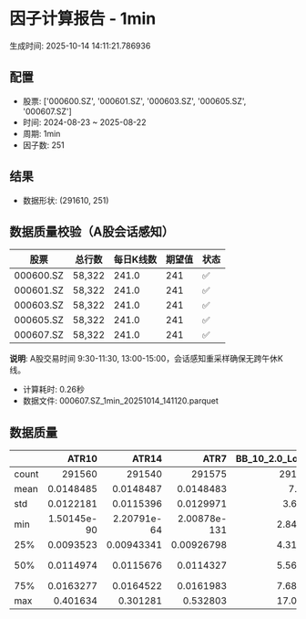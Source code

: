 # 因子计算报告 - 1min

生成时间: 2025-10-14 14:11:21.786936

## 配置

- 股票: ['000600.SZ', '000601.SZ', '000603.SZ', '000605.SZ', '000607.SZ']
- 时间: 2024-08-23 ~ 2025-08-22
- 周期: 1min
- 因子数: 251

## 结果

- 数据形状: (291610, 251)

## 数据质量校验（A股会话感知）

| 股票 | 总行数 | 每日K线数 | 期望值 | 状态 |
|------|--------|----------|--------|------|
| 000600.SZ | 58,322 | 241.0 | 241 | ✅ |
| 000601.SZ | 58,322 | 241.0 | 241 | ✅ |
| 000603.SZ | 58,322 | 241.0 | 241 | ✅ |
| 000605.SZ | 58,322 | 241.0 | 241 | ✅ |
| 000607.SZ | 58,322 | 241.0 | 241 | ✅ |

**说明**: A股交易时间 9:30-11:30, 13:00-15:00，会话感知重采样确保无跨午休K线。
- 计算耗时: 0.26秒
- 数据文件: 000607.SZ_1min_20251014_141120.parquet

## 数据质量

|       |            ATR10 |            ATR14 |              ATR7 |   BB_10_2.0_Lower |   BB_10_2.0_Middle |   BB_10_2.0_Upper |   BB_10_2.0_Width |   BB_15_2.0_Lower |   BB_15_2.0_Middle |   BB_15_2.0_Upper |   BB_15_2.0_Width |   BB_20_2.0_Lower |   BB_20_2.0_Middle |   BB_20_2.0_Upper |   BB_20_2.0_Width |      BOLB_20 |        CCI10 |           CCI14 |        CCI20 |        EMA12 |        EMA15 |        EMA20 |         EMA3 |         EMA5 |         EMA8 |      FIXLB10 |       FIXLB3 |       FIXLB5 |       FIXLB8 |       FMAX10 |       FMAX15 |       FMAX20 |        FMAX5 |      FMEAN10 |      FMEAN15 |      FMEAN20 |       FMEAN5 |       FMIN10 |       FMIN15 |       FMIN20 |        FMIN5 |       FSTD10 |       FSTD15 |       FSTD20 |        FSTD5 |      LEXLB10 |       LEXLB3 |       LEXLB5 |       LEXLB8 |         MA10 |         MA15 |         MA20 |          MA3 |          MA5 |          MA8 |             MACD |     MACD_12_26_9 |      MACD_6_13_4 |      MACD_8_17_5 |        MACD_HIST |      MACD_SIGNAL |     MEANLB10 |      MEANLB3 |      MEANLB5 |      MEANLB8 |          MSTD10 |          MSTD15 |           MSTD5 |        Momentum1 |       Momentum10 |       Momentum12 |       Momentum15 |       Momentum20 |        Momentum3 |        Momentum5 |        Momentum8 |              OBV |    OBV_SMA10 |    OBV_SMA15 |    OBV_SMA20 |     OBV_SMA5 |     Position10 |    Position12 |    Position15 |    Position20 |    Position25 |    Position30 |     Position5 |     Position8 |         RAND |       RANDNX |        RANDX |        RPROB |      RPROBCX |      RPROBNX |       RPROBX |         RSI |       RSI10 |       RSI14 |        RSI7 |         STCX |            STOCH |      STOCH_10_14 |      STOCH_14_20 |       STOCH_7_10 |          STX |   TA_ADXR_14 |    TA_ADX_14 |   TA_APO_fastperiod12_matype0_slowperiod26 |   TA_AROONOSC_14 |   TA_AROON_14_down |   TA_AROON_14_up |       TA_CCI_14 |    TA_CDL2CROWS |   TA_CDL3BLACKCROWS |   TA_CDL3INSIDE |   TA_CDL3LINESTRIKE |   TA_CDL3OUTSIDE |   TA_CDL3STARSINSOUTH |   TA_CDL3WHITESOLDIERS |   TA_CDLABANDONEDBABY |   TA_CDLADVANCEBLOCK |   TA_CDLBELTHOLD |   TA_CDLBREAKAWAY |   TA_CDLCLOSINGMARUBOZU |   TA_CDLCONCEALBABYSWALL |   TA_CDLCOUNTERATTACK |   TA_CDLDARKCLOUDCOVER |   TA_CDLDOJI |   TA_CDLDOJISTAR |   TA_CDLDRAGONFLYDOJI |   TA_CDLENGULFING |   TA_CDLEVENINGDOJISTAR |   TA_CDLEVENINGSTAR |   TA_CDLGAPSIDESIDEWHITE |   TA_CDLGRAVESTONEDOJI |   TA_CDLHAMMER |   TA_CDLHANGINGMAN |   TA_CDLHARAMI |   TA_CDLHARAMICROSS |   TA_CDLHIGHWAVE |   TA_CDLHIKKAKE |   TA_CDLHOMINGPIGEON |   TA_CDLIDENTICAL3CROWS |   TA_CDLINNECK |   TA_CDLINVERTEDHAMMER |   TA_CDLKICKING |   TA_CDLKICKINGBYLENGTH |   TA_CDLLADDERBOTTOM |   TA_CDLLONGLEGGEDDOJI |   TA_CDLLONGLINE |   TA_CDLMARUBOZU |   TA_CDLMATCHINGLOW |   TA_CDLMATHOLD |   TA_CDLMORNINGDOJISTAR |   TA_CDLMORNINGSTAR |   TA_CDLONNECK |   TA_CDLPIERCING |   TA_CDLRICKSHAWMAN |   TA_CDLRISEFALL3METHODS |   TA_CDLSEPARATINGLINES |   TA_CDLSHOOTINGSTAR |   TA_CDLSHORTLINE |   TA_CDLSPINNINGTOP |   TA_CDLSTALLEDPATTERN |   TA_CDLSTICKSANDWICH |   TA_CDLTAKURI |   TA_CDLTASUKIGAP |   TA_CDLTHRUSTING |   TA_CDLTRISTAR |   TA_CDLUNIQUE3RIVER |   TA_CDLUPSIDEGAP2CROWS |   TA_CDLXSIDEGAP3METHODS |   TA_DEMA_10 |   TA_DEMA_20 |    TA_DEMA_5 |     TA_DX_14 |    TA_EMA_10 |    TA_EMA_20 |    TA_EMA_30 |     TA_EMA_5 |    TA_EMA_60 |   TA_KAMA_10 |   TA_KAMA_20 |    TA_MFI_14 |   TA_MIDPRICE_10 |   TA_MIDPRICE_20 |   TA_MIDPRICE_5 |    TA_MOM_10 |   TA_ROCP_10 |   TA_ROCR100_10 |   TA_ROCR_10 |      TA_ROC_10 |   TA_RSI_14 |       TA_SAR |    TA_SMA_10 |    TA_SMA_20 |    TA_SMA_30 |     TA_SMA_5 |    TA_SMA_60 |   TA_STOCHF_D |   TA_STOCHF_K |   TA_STOCHRSI_fastd_period3_fastk_period5_timeperiod14_D |   TA_STOCHRSI_fastd_period3_fastk_period5_timeperiod14_K |   TA_STOCH_D |   TA_STOCH_K |     TA_T3_10 |     TA_T3_20 |      TA_T3_5 |   TA_TEMA_10 |   TA_TEMA_20 |    TA_TEMA_5 |   TA_TRIMA_10 |   TA_TRIMA_20 |   TA_TRIMA_5 |   TA_TRIX_14 |   TA_ULTOSC_timeperiod17_timeperiod214_timeperiod328 |   TA_WILLR_14 |    TA_WMA_10 |    TA_WMA_20 |     TA_WMA_5 |      TRENDLB10 |       TRENDLB3 |       TRENDLB5 |       TRENDLB8 |        Trend10 |       Trend12 |        Trend15 |        Trend20 |        Trend25 |         Trend5 |         Trend8 |       VWAP10 |       VWAP15 |       VWAP20 |       VWAP25 |       VWAP30 |   Volume_Momentum10 |   Volume_Momentum15 |   Volume_Momentum20 |   Volume_Momentum25 |   Volume_Momentum30 |   Volume_Ratio10 |   Volume_Ratio15 |   Volume_Ratio20 |   Volume_Ratio25 |   Volume_Ratio30 |     WILLR14 |     WILLR18 |     WILLR21 |      WILLR9 |
|:------|-----------------:|-----------------:|------------------:|------------------:|-------------------:|------------------:|------------------:|------------------:|-------------------:|------------------:|------------------:|------------------:|-------------------:|------------------:|------------------:|-------------:|-------------:|----------------:|-------------:|-------------:|-------------:|-------------:|-------------:|-------------:|-------------:|-------------:|-------------:|-------------:|-------------:|-------------:|-------------:|-------------:|-------------:|-------------:|-------------:|-------------:|-------------:|-------------:|-------------:|-------------:|-------------:|-------------:|-------------:|-------------:|-------------:|-------------:|-------------:|-------------:|-------------:|-------------:|-------------:|-------------:|-------------:|-------------:|-------------:|-----------------:|-----------------:|-----------------:|-----------------:|-----------------:|-----------------:|-------------:|-------------:|-------------:|-------------:|----------------:|----------------:|----------------:|-----------------:|-----------------:|-----------------:|-----------------:|-----------------:|-----------------:|-----------------:|-----------------:|-----------------:|-------------:|-------------:|-------------:|-------------:|---------------:|--------------:|--------------:|--------------:|--------------:|--------------:|--------------:|--------------:|-------------:|-------------:|-------------:|-------------:|-------------:|-------------:|-------------:|------------:|------------:|------------:|------------:|-------------:|-----------------:|-----------------:|-----------------:|-----------------:|-------------:|-------------:|-------------:|-------------------------------------------:|-----------------:|-------------------:|-----------------:|----------------:|----------------:|--------------------:|----------------:|--------------------:|-----------------:|----------------------:|-----------------------:|----------------------:|---------------------:|-----------------:|------------------:|------------------------:|-------------------------:|----------------------:|-----------------------:|-------------:|-----------------:|----------------------:|------------------:|------------------------:|--------------------:|-------------------------:|-----------------------:|---------------:|-------------------:|---------------:|--------------------:|-----------------:|----------------:|---------------------:|------------------------:|---------------:|-----------------------:|----------------:|------------------------:|---------------------:|-----------------------:|-----------------:|-----------------:|--------------------:|----------------:|------------------------:|--------------------:|---------------:|-----------------:|--------------------:|-------------------------:|------------------------:|---------------------:|------------------:|--------------------:|-----------------------:|----------------------:|---------------:|------------------:|------------------:|----------------:|---------------------:|------------------------:|-------------------------:|-------------:|-------------:|-------------:|-------------:|-------------:|-------------:|-------------:|-------------:|-------------:|-------------:|-------------:|-------------:|-----------------:|-----------------:|----------------:|-------------:|-------------:|----------------:|-------------:|---------------:|------------:|-------------:|-------------:|-------------:|-------------:|-------------:|-------------:|--------------:|--------------:|---------------------------------------------------------:|---------------------------------------------------------:|-------------:|-------------:|-------------:|-------------:|-------------:|-------------:|-------------:|-------------:|--------------:|--------------:|-------------:|-------------:|-----------------------------------------------------:|--------------:|-------------:|-------------:|-------------:|---------------:|---------------:|---------------:|---------------:|---------------:|--------------:|---------------:|---------------:|---------------:|---------------:|---------------:|-------------:|-------------:|-------------:|-------------:|-------------:|--------------------:|--------------------:|--------------------:|--------------------:|--------------------:|-----------------:|-----------------:|-----------------:|-----------------:|-----------------:|------------:|------------:|------------:|------------:|
| count | 291560           | 291540           | 291575            |      291565       |       291565       |      291565       |      291565       |      291540       |       291540       |      291540       |      291540       |      291515       |       291515       |      291515       |      291515       | 291610       | 291520       | 291480          | 291420       | 291610       | 291610       | 291610       | 291610       | 291610       | 291610       | 291610       | 291610       | 291610       | 291610       | 291565       | 291540       | 291515       | 291590       | 291610       | 291610       | 291610       | 291610       | 291610       | 291610       | 291610       | 291610       | 291610       | 291610       | 291610       | 291610       | 291610       | 291610       | 291610       | 291610       | 291565       | 291540       | 291515       | 291600       | 291590       | 291575       | 291445           | 291445           | 291535           | 291510           | 291445           | 291445           | 291610       | 291610       | 291610       | 291610       | 291565          | 291540          | 291590          | 291560           | 291560           | 291560           | 291560           | 291560           | 291560           | 291560           | 291560           | 291610           | 291565       | 291540       | 291515       | 291590       | 291565         | 291555        | 291540        | 291515        | 291490        | 291465        | 291590        | 291575        | 291610       | 291610       | 291610       | 291610       | 291610       | 291610       | 291610       | 291540      | 291560      | 291540      | 291575      | 291610       | 291525           | 291435           | 291355           | 291490           | 291610       | 291475       | 291475       |                               291555       |     291610       |       291610       |     291610       | 291480          | 291610          |      291610         | 291610          |     291610          |    291610        |           291595      |          291610        |        291610         |        291610        |    291610        |            291610 |           291610        |         291610           |        291610         |         291610         |  291610      |    291610        |           291610      |      291610       |            291610       |       291610        |            291610        |            291610      |   291610       |       291610       |  291610        |       291610        |     291610       |   291610        |       291610         |           291610        |  291610        |           291610       | 291610          |         291610          |      291610          |            291610      |    291610        |    291610        |        291610       |          291610 |          291610         |      291610         |  291610        |   291610         |        291610       |         291610           |            291610       |        291610        |       291610      |        291610       |          291610        |         291610        |    291610      |   291610          |    291610         |  291610         |      291610          |                  291610 |          291610          | 291610       | 291610       | 291610       | 291610       | 291610       | 291610       | 291610       | 291610       | 291610       | 291565       | 291515       | 291610       |     291610       |     291610       |    291610       | 291610       | 291610       |    291610       | 291610       | 291560         | 291540      | 291610       | 291565       | 291515       | 291465       | 291590       | 291315       |  291610       |  291610       |                                             291610       |                                             291610       | 291610       | 291610       | 291610       | 291610       | 291610       | 291610       | 291610       | 291610       |  291565       |  291515       | 291590       | 291610       |                                         291610       |   291545      | 291565       | 291515       | 291590       | 291565         | 291600         | 291590         | 291575         | 291565         | 291555        | 291540         | 291515         | 291490         | 291590         | 291575         | 291515       | 291515       | 291515       | 291515       | 291515       |    291560           |    291560           |    291560           |    291560           |    291560           |     291610       |     291610       |     291610       |     291610       |     291610       | 291545      | 291525      | 291510      | 291570      |
| mean  |      0.0148485   |      0.0148487   |      0.0148483    |           7.112   |            7.11441 |           7.11681 |           7.11441 |           7.11154 |            7.11444 |           7.11734 |           7.11444 |           7.11114 |            7.11447 |           7.1178  |           7.11447 |      7.11435 |     -1.49513 |     -1.40147    |     -1.28323 |      7.11405 |      7.11397 |      7.11384 |      7.11429 |      7.11424 |      7.11416 |      7.11435 |      7.11435 |      7.11435 |      7.11435 |      7.11441 |      7.11444 |      7.11447 |      7.11437 |      7.11435 |      7.11435 |      7.11435 |      7.11435 |      7.11435 |      7.11435 |      7.11435 |      7.11435 |      7.11435 |      7.11435 |      7.11435 |      7.11435 |      7.11435 |      7.11435 |      7.11435 |      7.11435 |      7.11441 |      7.11444 |      7.11447 |      7.11436 |      7.11437 |      7.11439 |      0.000375987 |      0.000375987 |      0.000188238 |      0.00024176  |      2.34535e-07 |      0.000375753 |      7.11435 |      7.11435 |      7.11435 |      7.11435 |      0.0126525  |      0.0150113  |      0.00959007 |      0.000102359 |      0.000102359 |      0.000102359 |      0.000102359 |      0.000102359 |      0.000102359 |      0.000102359 |      0.000102359 |  64639.8         |      7.11441 |      7.11444 |      7.11447 |      7.11437 |      0.466761  |      0.466276 |      0.465721 |      0.464961 |      0.464573 |      0.464236 |      0.467308 |      0.467324 |      7.11435 |      7.11435 |      7.11435 |      7.11435 |      7.11435 |      7.11435 |      7.11435 |     50.0721 |     49.9845 |     50.0721 |     49.5879 |      7.11435 |     46.5909      |     46.6746      |     46.5925      |     46.7558      |      7.11435 |     28.4113  |     28.4113  |                                    7.11442 |          7.11435 |            7.11435 |          7.11435 |     -1.40147    |     -0.00205754 |          -0.0072014 |      0.00925894 |          0.00205754 |        -0.202668 |               48.2487 |               0.128596 |            -0.0723569 |            -0.136141 |        -0.176606 |                 0 |               -0.299372 |              0.000342924 |            -0.0202325 |             -0.0778437 |      48.8975 |        -0.586057 |               13.0921 |          -7.12383 |                -0.18175 |           -0.206097 |                 0.254449 |                14.1346 |        3.09386 |           -9.89095 |       0.434896 |            0.447996 |          3.65214 |        0.261994 |            0.0253764 |               -0.174205 |      -0.158088 |                2.47282 |     -0.00171462 |              0.00651555 |           0.00102877 |                30.8981 |        -0.390933 |        -0.373444 |             2.92171 |               0 |               0.0654984 |           0.0949899 |      -0.459518 |        0.0418367 |             3.37677 |             -0.000685848 |                -5.25016 |            -0.816844 |           13.2355 |             3.64768 |              -0.115222 |              0.246562 |        13.0921 |        0.00171462 |        -0.0624121 |      -0.0277768 |           0.00102877 |                       0 |               0.00240047 |      7.11411 |      7.11384 |      7.11424 |      7.11435 |      7.11411 |      7.11384 |      7.11357 |      7.11424 |      7.11278 |      7.11441 |      7.11447 |      7.11435 |          7.11435 |          7.11435 |         7.11435 |      7.11435 |      7.11435 |         7.11435 |      7.11435 |      0.0102359 |     50.0721 |      7.11435 |      7.11441 |      7.11447 |      7.11453 |      7.11437 |      7.11473 |       7.11435 |       7.11435 |                                                  7.11435 |                                                  7.11435 |      7.11435 |      7.11435 |      7.11435 |      7.11435 |      7.11435 |      7.11411 |      7.11384 |      7.11424 |       7.11441 |       7.11447 |      7.11437 |      7.11435 |                                              7.11435 |      -50.3558 |      7.11441 |      7.11447 |      7.11437 |     -0.0301008 |     -0.0164027 |     -0.0239555 |     -0.0283445 |     -0.0301008 |     -0.031385 |     -0.0324828 |     -0.0348797 |     -0.0360119 |     -0.0239555 |     -0.0283445 |      7.02667 |      7.02667 |      7.02667 |      7.02667 |      7.02667 |         0.000102359 |         0.000102359 |         0.000102359 |         0.000102359 |         0.000102359 |          7.11435 |          7.11435 |          7.11435 |          7.11435 |          7.11435 |    -50.3558 |    -50.5032 |    -50.5922 |    -50.1175 |
| std   |      0.0122181   |      0.0115396   |      0.0129971    |           3.6758  |            3.67687 |           3.67795 |           3.67687 |           3.67546 |            3.67683 |           3.67819 |           3.67683 |           3.67517 |            3.67678 |           3.67839 |           3.67678 |      3.67697 |     87.7975  |     90.7405     |     94.203   |      3.67674 |      3.67668 |      3.67659 |      3.67692 |      3.67688 |      3.67682 |      3.67697 |      3.67697 |      3.67697 |      3.67697 |      3.67687 |      3.67683 |      3.67678 |      3.67692 |      3.67697 |      3.67697 |      3.67697 |      3.67697 |      3.67697 |      3.67697 |      3.67697 |      3.67697 |      3.67697 |      3.67697 |      3.67697 |      3.67697 |      3.67697 |      3.67697 |      3.67697 |      3.67697 |      3.67687 |      3.67683 |      3.67678 |      3.67695 |      3.67692 |      3.67689 |      0.0185861   |      0.0185861   |      0.0134932   |      0.0149577   |      0.00574061  |      0.0174428   |      3.67697 |      3.67697 |      3.67697 |      3.67697 |      0.0203414  |      0.0241094  |      0.0156038  |      0.00659993  |      0.00659993  |      0.00659993  |      0.00659993  |      0.00659993  |      0.00659993  |      0.00659993  |      0.00659993  | 309456           |      3.67687 |      3.67683 |      3.67678 |      3.67692 |      0.35935   |      0.351149 |      0.34177  |      0.331061 |      0.32394  |      0.31891  |      0.394729 |      0.370266 |      3.67697 |      3.67697 |      3.67697 |      3.67697 |      3.67697 |      3.67697 |      3.67697 |     11.8127 |     13.4986 |     11.8127 |     15.9735 |      3.67697 |     29.5443      |     20.8042      |     20.1534      |     21.5182      |      3.67697 |     14.6846  |     14.6846  |                                    3.67686 |          3.67697 |            3.67697 |          3.67697 |     90.7405     |      0.453598   |           0.848581  |      3.62408    |          0.641487   |         5.59178  |               25.5307 |               3.58373  |             3.15815   |             3.68722  |        60.9247   |                 0 |               60.5023   |              0.185182    |             7.86314   |              2.78897   |      49.9879 |        13.8069   |               33.7315 |          26.3811  |                 4.25934 |            4.53512  |                18.9775   |                34.8379 |       17.3152  |           29.8541  |      35.0566   |           33.1816   |         18.815   |       12.5351   |            1.5928    |                4.17016  |       3.97289  |               15.5296  |      3.54758    |              3.54758    |           0.320744   |                46.2074 |        56.7007   |        57.0611   |            16.8415  |               0 |               2.55843   |           3.08058   |       6.76319  |        2.04498   |            18.0631  |              0.261886    |                23.7598  |             9.00097  |           39.1929 |            19.0576  |               3.39249  |              4.95939  |        33.7315 |        1.06379    |         2.49747   |      12.4265    |           0.320744   |                       0 |               1.60372    |      3.67678 |      3.67659 |      3.67688 |      3.67697 |      3.67678 |      3.67659 |      3.67639 |      3.67688 |      3.67584 |      3.67687 |      3.67678 |      3.67697 |          3.67697 |          3.67697 |         3.67697 |      3.67697 |      3.67697 |         3.67697 |      3.67697 |      0.659993  |     11.8127 |      3.67697 |      3.67687 |      3.67678 |      3.67668 |      3.67692 |      3.67641 |       3.67697 |       3.67697 |                                                  3.67697 |                                                  3.67697 |      3.67697 |      3.67697 |      3.67697 |      3.67697 |      3.67697 |      3.67678 |      3.67659 |      3.67688 |       3.67687 |       3.67678 |      3.67692 |      3.67697 |                                              3.67697 |       34.6302 |      3.67687 |      3.67678 |      3.67692 |      1.08612   |      0.737414  |      0.926106  |      1.04228   |      1.08612   |      1.11826  |      1.15505   |      1.1984    |      1.23081   |      0.926106  |      1.04228   |      3.68418 |      3.68418 |      3.68418 |      3.68418 |      3.68418 |         0.00659993  |         0.00659993  |         0.00659993  |         0.00659993  |         0.00659993  |          3.67697 |          3.67697 |          3.67697 |          3.67697 |          3.67697 |     34.6302 |     33.6591 |     33.1165 |     36.5835 |
| min   |      1.50145e-90 |      2.20791e-64 |      2.00878e-131 |           2.84934 |            2.851   |           2.85266 |           2.851   |           2.8524  |            2.854   |           2.8556  |           2.854   |           2.85509 |            2.857   |           2.85891 |           2.857   |      2.84    |   -666.663   |   -933.326      |  -1333.32    |      2.85378 |      2.85511 |      2.85708 |      2.84318 |      2.84685 |      2.85108 |      2.84    |      2.84    |      2.84    |      2.84    |      2.851   |      2.854   |      2.857   |      2.848   |      2.84    |      2.84    |      2.84    |      2.84    |      2.84    |      2.84    |      2.84    |      2.84    |      2.84    |      2.84    |      2.84    |      2.84    |      2.84    |      2.84    |      2.84    |      2.84    |      2.851   |      2.854   |      2.857   |      2.84333 |      2.848   |      2.85125 |     -0.413397    |     -0.413397    |     -0.411441    |     -0.399867    |     -0.174985    |     -0.36826     |      2.84    |      2.84    |      2.84    |      2.84    |      0          |      0          |      0          |     -0.120122    |     -0.120122    |     -0.120122    |     -0.120122    |     -0.120122    |     -0.120122    |     -0.120122    |     -0.120122    |     -1.23787e+06 |      2.851   |      2.854   |      2.857   |      2.848   |      0         |      0        |      0        |      0        |      0        |      0        |      0        |      0        |      2.84    |      2.84    |      2.84    |      2.84    |      2.84    |      2.84    |      2.84    |      0      |      0      |      0      |      0      |      2.84    |     -1.57622e-12 |     -9.50097e-13 |     -6.30962e-13 |     -1.13687e-13 |      2.84    |      1.72341 |      1.72341 |                                    2.8525  |          2.84    |            2.84    |          2.84    |   -933.326      |   -100          |        -100         |   -100          |       -100          |      -100        |                0      |               0        |          -100         |          -100        |      -100        |                 0 |             -100        |              0           |          -100         |           -100         |       0      |      -100        |                0      |        -100       |              -100       |         -100        |              -100        |                 0      |        0       |         -100       |    -100        |         -100        |       -100       |     -200        |            0         |             -100        |    -100        |                0       |   -100          |           -100          |           0          |                 0      |      -100        |      -100        |             0       |               0 |               0         |           0         |    -100        |        0         |             0       |           -100           |              -100       |          -100        |         -100      |          -100       |            -100        |              0        |         0      |     -100          |      -100         |    -100         |           0          |                       0 |            -100          |      2.85284 |      2.85708 |      2.84685 |      2.84    |      2.85284 |      2.85708 |      2.86016 |      2.84685 |      2.86524 |      2.851   |      2.857   |      2.84    |          2.84    |          2.84    |         2.84    |      2.84    |      2.84    |         2.84    |      2.84    |    -12.0122    |      0      |      2.84    |      2.851   |      2.857   |      2.862   |      2.848   |      2.86733 |       2.84    |       2.84    |                                                  2.84    |                                                  2.84    |      2.84    |      2.84    |      2.84    |      2.84    |      2.84    |      2.85284 |      2.85708 |      2.84685 |       2.851   |       2.857   |      2.848   |      2.84    |                                              2.84    |     -100      |      2.851   |      2.857   |      2.848   |     -2.84605   |     -1.1547    |     -1.78885   |     -2.47487   |     -2.84605   |     -3.17543  |     -3.61478   |     -4.24853   |     -4.8       |     -1.78885   |     -2.47487   |      0       |      0       |      0       |      0       |      0       |        -0.120122    |        -0.120122    |        -0.120122    |        -0.120122    |        -0.120122    |          2.84    |          2.84    |          2.84    |          2.84    |          2.84    |   -100      |   -100      |   -100      |   -100      |
| 25%   |      0.0093523   |      0.00943341  |      0.00926798   |           4.31845 |            4.32    |           4.32126 |           4.32    |           4.31845 |            4.32    |           4.32181 |           4.32    |           4.31851 |            4.3205  |           4.32248 |           4.3205  |      4.32    |    -59.1302  |    -59.1743     |    -59.1982  |      4.32047 |      4.32076 |      4.32056 |      4.31997 |      4.31982 |      4.32004 |      4.32    |      4.32    |      4.32    |      4.32    |      4.32    |      4.32    |      4.3205  |      4.32    |      4.32    |      4.32    |      4.32    |      4.32    |      4.32    |      4.32    |      4.32    |      4.32    |      4.32    |      4.32    |      4.32    |      4.32    |      4.32    |      4.32    |      4.32    |      4.32    |      4.32    |      4.32    |      4.3205  |      4.32    |      4.32    |      4.32    |     -0.00424761  |     -0.00424761  |     -0.00299734  |     -0.00331845  |     -0.00129165  |     -0.00402107  |      4.32    |      4.32    |      4.32    |      4.32    |      0.00527046 |      0.00617213 |      0.00447214 |     -0.00225734  |     -0.00225734  |     -0.00225734  |     -0.00225734  |     -0.00225734  |     -0.00225734  |     -0.00225734  |     -0.00225734  | -86638           |      4.32    |      4.32    |      4.3205  |      4.32    |      0.0714286 |      0.135135 |      0.166667 |      0.2      |      0.2      |      0.2      |      0        |      0        |      4.32    |      4.32    |      4.32    |      4.32    |      4.32    |      4.32    |      4.32    |     43.7661 |     42.2772 |     43.7661 |     39.9972 |      4.32    |     21.2121      |     32.1429      |     32.4578      |     30.8333      |      4.32    |     18.1569  |     18.1569  |                                    4.32    |          4.32    |            4.32    |          4.32    |    -59.1743     |      0          |           0         |      0          |          0          |         0        |               29.727  |               0        |             0         |             0        |         0        |                 0 |                0        |              0           |             0         |              0         |       0      |         0        |                0      |           0       |                 0       |            0        |                 0        |                 0      |        0       |            0       |       0        |            0        |          0       |        0        |            0         |                0        |       0        |                0       |      0          |              0          |           0          |                 0      |         0        |         0        |             0       |               0 |               0         |           0         |       0        |        0         |             0       |              0           |                 0       |             0        |            0      |             0       |               0        |              0        |         0      |        0          |         0         |       0         |           0          |                       0 |               0          |      4.32019 |      4.32056 |      4.31982 |      4.32    |      4.32019 |      4.32056 |      4.32031 |      4.31982 |      4.31923 |      4.32    |      4.3205  |      4.32    |          4.32    |          4.32    |         4.32    |      4.32    |      4.32    |         4.32    |      4.32    |     -0.225734  |     43.7661 |      4.32    |      4.32    |      4.3205  |      4.321   |      4.32    |      4.31983 |       4.32    |       4.32    |                                                  4.32    |                                                  4.32    |      4.32    |      4.32    |      4.32    |      4.32    |      4.32    |      4.32019 |      4.32056 |      4.31982 |       4.32    |       4.3205  |      4.32    |      4.32    |                                              4.32    |      -80      |      4.32    |      4.3205  |      4.32    |     -0.858116  |     -0.577349  |     -0.730295  |     -0.840026  |     -0.858116  |     -0.886404 |     -0.917232  |     -0.953715  |     -0.961428  |     -0.730295  |     -0.840026  |      4.29343 |      4.29343 |      4.29343 |      4.29343 |      4.29343 |        -0.00225734  |        -0.00225734  |        -0.00225734  |        -0.00225734  |        -0.00225734  |          4.32    |          4.32    |          4.32    |          4.32    |          4.32    |    -80      |    -76      |    -75      |    -83.3333 |
| 50%   |      0.0114974   |      0.0115676   |      0.0114327    |           5.56734 |            5.569   |           5.5716  |           5.569   |           5.56695 |            5.56933 |           5.57233 |           5.56933 |           5.56698 |            5.5695  |           5.57297 |           5.5695  |      5.57    |      0       |     -2.3206e-11 |     -1.35343 |      5.56988 |      5.57011 |      5.56993 |      5.56948 |      5.56928 |      5.56952 |      5.57    |      5.57    |      5.57    |      5.57    |      5.569   |      5.56933 |      5.5695  |      5.57    |      5.57    |      5.57    |      5.57    |      5.57    |      5.57    |      5.57    |      5.57    |      5.57    |      5.57    |      5.57    |      5.57    |      5.57    |      5.57    |      5.57    |      5.57    |      5.57    |      5.569   |      5.56933 |      5.5695  |      5.57    |      5.57    |      5.57    |     -0.000105866 |     -0.000105866 |     -6.93306e-05 |     -9.62186e-05 |     -8.55375e-06 |     -8.82692e-05 |      5.57    |      5.57    |      5.57    |      5.57    |      0.00788811 |      0.00899735 |      0.00547723 |      0           |      0           |      0           |      0           |      0           |      0           |      0           |      0           |  14388           |      5.569   |      5.56933 |      5.5695  |      5.57    |      0.5       |      0.5      |      0.5      |      0.5      |      0.5      |      0.5      |      0.5      |      0.5      |      5.57    |      5.57    |      5.57    |      5.57    |      5.57    |      5.57    |      5.57    |     49.6175 |     49.558  |     49.6175 |     49.3239 |      5.57    |     46.6667      |     46.4598      |     47.0317      |     47           |      5.57    |     24.9036  |     24.9036  |                                    5.57    |          5.57    |            5.57    |          5.57    |     -2.3206e-11 |      0          |           0         |      0          |          0          |         0        |               47.3808 |               0        |             0         |             0        |         0        |                 0 |                0        |              0           |             0         |              0         |       0      |         0        |                0      |           0       |                 0       |            0        |                 0        |                 0      |        0       |            0       |       0        |            0        |          0       |        0        |            0         |                0        |       0        |                0       |      0          |              0          |           0          |                 0      |         0        |         0        |             0       |               0 |               0         |           0         |       0        |        0         |             0       |              0           |                 0       |             0        |            0      |             0       |               0        |              0        |         0      |        0          |         0         |       0         |           0          |                       0 |               0          |      5.56981 |      5.56993 |      5.56928 |      5.57    |      5.56981 |      5.56993 |      5.56966 |      5.56928 |      5.57013 |      5.569   |      5.5695  |      5.57    |          5.57    |          5.57    |         5.57    |      5.57    |      5.57    |         5.57    |      5.57    |      0         |     49.6175 |      5.57    |      5.569   |      5.5695  |      5.57    |      5.57    |      5.57167 |       5.57    |       5.57    |                                                  5.57    |                                                  5.57    |      5.57    |      5.57    |      5.57    |      5.57    |      5.57    |      5.56981 |      5.56993 |      5.56928 |       5.569   |       5.5695  |      5.57    |      5.57    |                                              5.57    |      -50      |      5.569   |      5.5695  |      5.57    |      0         |      0         |      0         |      0         |      0         |      0        |      0         |      0         |     -0.0125461 |      0         |      0         |      5.54192 |      5.54192 |      5.54192 |      5.54192 |      5.54192 |         0           |         0           |         0           |         0           |         0           |          5.57    |          5.57    |          5.57    |          5.57    |          5.57    |    -50      |    -50      |    -50      |    -50      |
| 75%   |      0.0163277   |      0.0164522   |      0.0161983    |           7.68196 |            7.684   |           7.68658 |           7.684   |           7.68131 |            7.68417 |           7.68696 |           7.68417 |           7.68084 |            7.684   |           7.68709 |           7.684   |      7.68    |     54.3331  |     53.8877     |     53.4312  |      7.68346 |      7.68303 |      7.68297 |      7.6835  |      7.68388 |      7.68378 |      7.68    |      7.68    |      7.68    |      7.68    |      7.684   |      7.68417 |      7.684   |      7.684   |      7.68    |      7.68    |      7.68    |      7.68    |      7.68    |      7.68    |      7.68    |      7.68    |      7.68    |      7.68    |      7.68    |      7.68    |      7.68    |      7.68    |      7.68    |      7.68    |      7.684   |      7.68417 |      7.684   |      7.68333 |      7.684   |      7.68375 |      0.00381526  |      0.00381526  |      0.00262811  |      0.00294317  |      0.00122547  |      0.00365279  |      7.68    |      7.68    |      7.68    |      7.68    |      0.0131656  |      0.0155226  |      0.01       |      0.002079    |      0.002079    |      0.002079    |      0.002079    |      0.002079    |      0.002079    |      0.002079    |      0.002079    | 308882           |      7.684   |      7.68417 |      7.684   |      7.684   |      0.75      |      0.75     |      0.733333 |      0.714286 |      0.714286 |      0.714286 |      0.999999 |      0.777778 |      7.68    |      7.68    |      7.68    |      7.68    |      7.68    |      7.68    |      7.68    |     55.8152 |     57.1674 |     55.8152 |     59.0452 |      7.68    |     68.8095      |     61.9048      |     61.6667      |     62.5         |      7.68    |     34.7086  |     34.7086  |                                    7.68417 |          7.68    |            7.68    |          7.68    |     53.8877     |      0          |           0         |      0          |          0          |         0        |               67.5548 |               0        |             0         |             0        |         0        |                 0 |                0        |              0           |             0         |              0         |     100      |         0        |                0      |           0       |                 0       |            0        |                 0        |                 0      |        0       |            0       |       0        |            0        |          0       |        0        |            0         |                0        |       0        |                0       |      0          |              0          |           0          |               100      |         0        |         0        |             0       |               0 |               0         |           0         |       0        |        0         |             0       |              0           |                 0       |             0        |            0      |             0       |               0        |              0        |         0      |        0          |         0         |       0         |           0          |                       0 |               0          |      7.68371 |      7.68297 |      7.68388 |      7.68    |      7.68371 |      7.68297 |      7.68281 |      7.68388 |      7.67988 |      7.684   |      7.684   |      7.68    |          7.68    |          7.68    |         7.68    |      7.68    |      7.68    |         7.68    |      7.68    |      0.2079    |     55.8152 |      7.68    |      7.684   |      7.684   |      7.68433 |      7.684   |      7.68167 |       7.68    |       7.68    |                                                  7.68    |                                                  7.68    |      7.68    |      7.68    |      7.68    |      7.68    |      7.68    |      7.68371 |      7.68297 |      7.68388 |       7.684   |       7.684   |      7.684   |      7.68    |                                              7.68    |      -23.0769 |      7.684   |      7.684   |      7.684   |      0.774595  |      0.577349  |      0.730295  |      0.724568  |      0.774595  |      0.809172 |      0.83341   |      0.857216  |      0.86565   |      0.730295  |      0.724568  |      7.63543 |      7.63543 |      7.63543 |      7.63543 |      7.63543 |         0.002079    |         0.002079    |         0.002079    |         0.002079    |         0.002079    |          7.68    |          7.68    |          7.68    |          7.68    |          7.68    |    -23.0769 |    -25      |    -25      |    -16.6667 |
| max   |      0.401634    |      0.301281    |      0.532803     |          17.0666  |           17.075   |          17.0834  |          17.075   |          17.0139  |           17.0293  |          17.0447  |          17.0293  |          16.9727  |           16.9915  |          17.0103  |          16.9915  |     17.17    |    666.663   |    933.327      |   1333.32    |     16.9975  |     16.9685  |     16.9268  |     17.1205  |     17.0917  |     17.0534  |     17.17    |     17.17    |     17.17    |     17.17    |     17.075   |     17.0293  |     16.9915  |     17.098   |     17.17    |     17.17    |     17.17    |     17.17    |     17.17    |     17.17    |     17.17    |     17.17    |     17.17    |     17.17    |     17.17    |     17.17    |     17.17    |     17.17    |     17.17    |     17.17    |     17.075   |     17.0293  |     16.9915  |     17.1133  |     17.098   |     17.0888  |      0.556296    |      0.556296    |      0.456311    |      0.481269    |      0.165352    |      0.502368    |     17.17    |     17.17    |     17.17    |     17.17    |      0.772765   |      0.7518     |      0.87178    |      0.146597    |      0.146597    |      0.146597    |      0.146597    |      0.146597    |      0.146597    |      0.146597    |      0.146597    |      1.30562e+06 |     17.075   |     17.0293  |     16.9915  |     17.098   |      1         |      1        |      1        |      1        |      1        |      1        |      1        |      1        |     17.17    |     17.17    |     17.17    |     17.17    |     17.17    |     17.17    |     17.17    |    100      |    100      |    100      |    100      |     17.17    |    100           |    100           |    100           |    100           |     17.17    |    100       |    100       |                                   17.06    |         17.17    |           17.17    |         17.17    |    933.327      |      0          |           0         |    100          |        100          |       100        |              100      |             100        |           100         |             0        |       100        |                 0 |              100        |            100           |           100         |              0         |     100      |       100        |              100      |         100       |                 0       |            0        |               100        |               100      |      100       |            0       |     100        |          100        |        100       |      200        |          100         |                0        |       0        |              100       |    100          |            100          |         100          |               100      |       100        |       100        |           100       |               0 |             100         |         100         |       0        |      100         |           100       |              0           |               100       |             0        |          100      |           100       |               0        |            100        |       100      |      100          |         0         |     100         |         100          |                       0 |             100          |     17.025   |     16.9268  |     17.0917  |     17.17    |     17.025   |     16.9268  |     16.8693  |     17.0917  |     16.7764  |     17.075   |     16.9915  |     17.17    |         17.17    |         17.17    |        17.17    |     17.17    |     17.17    |        17.17    |     17.17    |     14.6597    |    100      |     17.17    |     17.075   |     16.9915  |     16.9243  |     17.098   |     16.8318  |      17.17    |      17.17    |                                                 17.17    |                                                 17.17    |     17.17    |     17.17    |     17.17    |     17.17    |     17.17    |     17.025   |     16.9268  |     17.0917  |      17.075   |      16.9915  |     17.098   |     17.17    |                                             17.17    |        0      |     17.075   |     16.9915  |     17.098   |      2.84605   |      1.1547    |      1.78885   |      2.47487   |      2.84605   |      3.17543  |      3.61478   |      4.24853   |      4.8       |      1.78885   |      2.47487   |     17.0479  |     17.0479  |     17.0479  |     17.0479  |     17.0479  |         0.146597    |         0.146597    |         0.146597    |         0.146597    |         0.146597    |         17.17    |         17.17    |         17.17    |         17.17    |         17.17    |      0      |      0      |      0      |      0      |